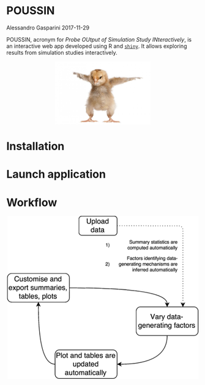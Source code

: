 POUSSIN
================
Alessandro Gasparini
2017-11-29

<!-- README.md is generated from README.Rmd. Please edit that file -->
POUSSIN, acronym for *Probe OUtput of Simulation Study INteractively*, is an interactive web app developed using R and [`shiny`](https://shiny.rstudio.com/). It allows exploring results from simulation studies interactively.

<img src="README_figs/poussin.jpg" width="250" style="display: block; margin: auto;" />

Installation
============

Launch application
==================

Workflow
========

<img src="README_figs/sirex-workflow.png" width="500" style="display: block; margin: auto;" />
